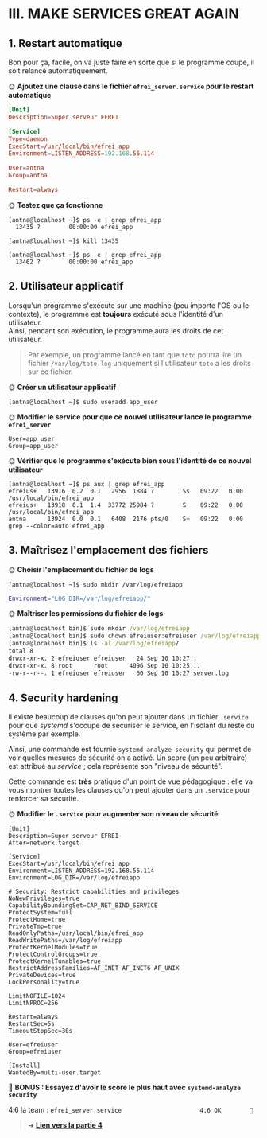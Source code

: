 # III. MAKE SERVICES GREAT AGAIN

## 1. Restart automatique

Bon pour ça, facile, on va juste faire en sorte que si le programme coupe, il soit relancé automatiquement.

🌞 **Ajoutez une clause dans le fichier `efrei_server.service` pour le restart automatique**

```conf
[Unit]
Description=Super serveur EFREI

[Service]
Type=daemon
ExecStart=/usr/local/bin/efrei_app
Environment=LISTEN_ADDRESS=192.168.56.114

User=antna
Group=antna

Restart=always
```

🌞 **Testez que ça fonctionne**

```
[antna@localhost ~]$ ps -e | grep efrei_app
  13435 ?        00:00:00 efrei_app
```

```
[antna@localhost ~]$ kill 13435
```

```
[antna@localhost ~]$ ps -e | grep efrei_app
  13462 ?        00:00:00 efrei_app
```

## 2. Utilisateur applicatif

Lorsqu'un programme s'exécute sur une machine (peu importe l'OS ou le contexte), le programme est **toujours** exécuté sous l'identité d'un utilisateur.  
Ainsi, pendant son exécution, le programme aura les droits de cet utilisateur.  

> Par exemple, un programme lancé en tant que `toto` pourra lire un fichier `/var/log/toto.log` uniquement si l'utilisateur `toto` a les droits sur ce fichier.

🌞 **Créer un utilisateur applicatif**

```
[antna@localhost ~]$ sudo useradd app_user
```

🌞 **Modifier le service pour que ce nouvel utilisateur lance le programme `efrei_server`**

```
User=app_user
Group=app_user
```

🌞 **Vérifier que le programme s'exécute bien sous l'identité de ce nouvel utilisateur**

```
[antna@localhost ~]$ ps aux | grep efrei_app
efreius+   13916  0.2  0.1   2956  1884 ?        Ss   09:22   0:00 /usr/local/bin/efrei_app
efreius+   13918  0.1  1.4  33772 25984 ?        S    09:22   0:00 /usr/local/bin/efrei_app
antna      13924  0.0  0.1   6408  2176 pts/0    S+   09:22   0:00 grep --color=auto efrei_app
```

## 3. Maîtrisez l'emplacement des fichiers

🌞 **Choisir l'emplacement du fichier de logs**

```
[antna@localhost ~]$ sudo mkdir /var/log/efreiapp
```

```bash
Environment="LOG_DIR=/var/log/efreiapp/"
```

🌞 **Maîtriser les permissions du fichier de logs**

```cmd
[antna@localhost bin]$ sudo mkdir /var/log/efreiapp
[antna@localhost bin]$ sudo chown efreiuser:efreiuser /var/log/efreiapp/
[antna@localhost bin]$ ls -al /var/log/efreiapp/
total 8
drwxr-xr-x. 2 efreiuser efreiuser   24 Sep 10 10:27 .
drwxr-xr-x. 8 root      root      4096 Sep 10 10:25 ..
-rw-r--r--. 1 efreiuser efreiuser   60 Sep 10 10:27 server.log
```

## 4. Security hardening

Il existe beaucoup de clauses qu'on peut ajouter dans un fichier `.service` pour que *systemd* s'occupe de sécuriser le service, en l'isolant du reste du système par exemple.

Ainsi, une commande est fournie `systemd-analyze security` qui permet de voir quelles mesures de sécurité on a activé. Un score (un peu arbitraire) est attribué au *service* ; cela représente son "niveau de sécurité".

Cette commande est **très** pratique d'un point de vue pédagogique : elle va vous montrer toutes les clauses qu'on peut ajouter dans un `.service` pour renforcer sa sécurité.

🌞 **Modifier le `.service` pour augmenter son niveau de sécurité**

```
[Unit]
Description=Super serveur EFREI
After=network.target

[Service]
ExecStart=/usr/local/bin/efrei_app
Environment=LISTEN_ADDRESS=192.168.56.114
Environment=LOG_DIR=/var/log/efreiapp

# Security: Restrict capabilities and privileges
NoNewPrivileges=true
CapabilityBoundingSet=CAP_NET_BIND_SERVICE
ProtectSystem=full
ProtectHome=true
PrivateTmp=true
ReadOnlyPaths=/usr/local/bin/efrei_app
ReadWritePaths=/var/log/efreiapp
ProtectKernelModules=true
ProtectControlGroups=true
ProtectKernelTunables=true
RestrictAddressFamilies=AF_INET AF_INET6 AF_UNIX
PrivateDevices=true
LockPersonality=true

LimitNOFILE=1024
LimitNPROC=256

Restart=always
RestartSec=5s
TimeoutStopSec=30s

User=efreiuser
Group=efreiuser

[Install]
WantedBy=multi-user.target
```

🌟 **BONUS : Essayez d'avoir le score le plus haut avec `systemd-analyze security`**

4.6 la team : `efrei_server.service                      4.6 OK        🙂`

> ➜ [**Lien vers la partie 4**](./part4.md)
